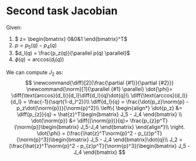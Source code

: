 # Second task Jacobian

Given:

1. $ z= \begin{bmatrix} 0&0&1 \end{bmatrix}^T$
2. $p = p_5(q) - p_4(q)$
3. $d_l(q) = \frac{p_z(q)}{\parallel p(q) \parallel}$
4. $\phi(q) = \text{arccos}(d_l(q))$

We can compute $J_2$ as: 
$$
\newcommand{\diff}[2]{\frac{\partial {#1}}{\partial {#2}}}
\newcommand{\norm}[1]{\parallel {#1} \parallel}
\dot{\phi}= \diff{\text{arccos}(d_l)}{d_l}\diff{d_l}{q}\dot{q}\\
\diff{\text{arccos}(d_l)}{d_l} = \frac{-1}{\sqrt{1-d_l^2}}\\
\diff{d_l}{q} = \frac{\dot{p_z}\norm{p} - p_z\dot{\norm{p}}}{\norm{p}^2}\\
\left\{
\begin{align*}
\dot{p_z} &= \diff{p_{z}}{q} = \hat{z}^T\begin{bmatrix}
J_5 - J_4
\end{bmatrix} \\
\dot{\norm{p}} &= \diff{(\norm{p})}{q}= \frac{p_{z}p^T}{\norm{p}}\begin{bmatrix}
J_5-J_4
\end{bmatrix}
\end{align*}\\
\right.
\dot{\phi} = (\frac{\hat{z}^T\norm{p}^2 - p_{z}p^T}{\norm{p}^3})\begin{bmatrix}
J_5 - J_4
\end{bmatrix}\dot{q}\\
J_2 = (\frac{\hat{z}^T\norm{p}^2 - p_{z}p^T}{\norm{p}^3})\begin{bmatrix}
J_5 - J_4
\end{bmatrix}
$$


